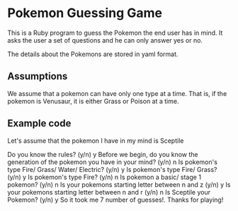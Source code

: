 # Pokemon Guessing Game

This is a Ruby program to guess the Pokemon the end user has in mind. It asks the user a set of questions and he can only answer yes or no.

The details about the Pokemons are stored in yaml format.

## Assumptions

We assume that a pokemon can have only one type at a time. That is, if the pokemon is Venusaur, it is either Grass or Poison at a time.

## Example code
Let's assume that the pokemon I have in my mind is Sceptile

Do you know the rules? (y/n)
y
Before we begin, do you know the generation of the pokemon you have in your mind? (y/n)
n
Is pokemon's type Fire/ Grass/ Water/ Electric? (y/n)
y
Is pokemon's type Fire/ Grass? (y/n)
y
Is pokemon's type Fire? (y/n)
n
Is pokemon a basic/ stage 1 pokemon? (y/n)
n
Is your pokemons starting letter between n and z (y/n)
y
Is your pokemons starting letter between n and r (y/n)
n
Is Sceptile your Pokemon? (y/n)
y
So it took me 7 number of guesses!. Thanks for playing!
